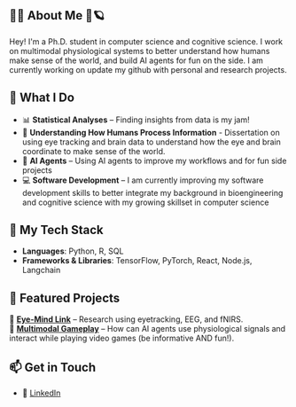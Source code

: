 ## 🦉🧠 About Me 🧪🪐
Hey! I'm a Ph.D. student in computer science and cognitive science. I work on multimodal physiological systems to better understand how humans make sense of the world, and build AI agents for fun on the side.
I am currently working on update my github with personal and research projects.


## 🎯 What I Do
- 📊 **Statistical Analyses** – Finding insights from data is my jam!
- 🧠 **Understanding How Humans Process Information** - Dissertation on using eye tracking and brain data to understand how the eye and brain coordinate to make sense of the world.
- 🤖 **AI Agents** – Using AI agents to improve my workflows and for fun side projects
- 💻 **Software Development** – I am currently improving my software development skills to better integrate my background in bioengineering and cognitive science with my growing skillset in computer science


## 🚀 My Tech Stack
- **Languages**: Python, R, SQL
- **Frameworks & Libraries**: TensorFlow, PyTorch, React, Node.js, Langchain


## 📌 Featured Projects
🔹 **[Eye-Mind Link](https://dl.acm.org/doi/abs/10.1145/3678957.3685745)** – Research using eyetracking, EEG, and fNIRS.<br>
🔹 **[Multimodal Gameplay](https://github.com/karenlstengel/multimodal-gameplay)** – How can AI agents use physiological signals and interact while playing video games (be informative AND fun!).<br>


## 📫 Get in Touch
- 💼 [LinkedIn](https://www.linkedin.com/in/meganjcaruso/)




